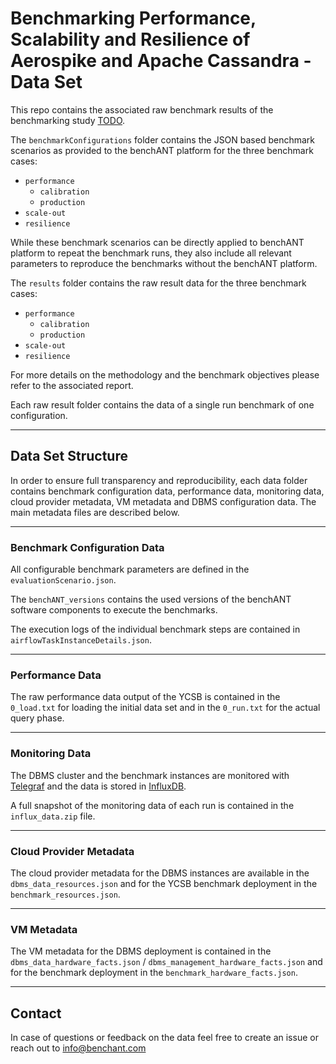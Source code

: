 # Benchmarking Performance, Scalability and Resilience of Aerospike and Apache Cassandra - Data Set

This repo contains the associated raw benchmark results of the benchmarking study [TODO](TODO). 

The `benchmarkConfigurations` folder contains the JSON based benchmark scenarios as provided to the benchANT platform for the three benchmark cases:
- `performance`
  - `calibration`
  - `production` 
- `scale-out`
- `resilience`

While these benchmark scenarios can be directly applied to benchANT platform to repeat the benchmark runs, they also include all relevant parameters to reproduce the benchmarks without the benchANT platform. 

The `results` folder contains the raw result data for the three benchmark cases:
- `performance`
  - `calibration`
  - `production` 
- `scale-out`
- `resilience`

For more details on the methodology and the benchmark objectives please refer to the associated report.

Each raw result folder contains the data of a single run benchmark of one configuration. 

***

## Data Set Structure


In order to ensure full transparency and reproducibility,  each data folder contains benchmark configuration data,  performance data, monitoring data, cloud provider metadata, VM metadata and DBMS configuration data. The main metadata files are described below.  
 

***

### Benchmark Configuration Data

All configurable benchmark parameters are defined in the `evaluationScenario.json`.

The `benchANT_versions` contains the used versions of the benchANT software components to execute the benchmarks. 

The execution logs of the individual benchmark steps are contained in `airflowTaskInstanceDetails.json`. 

***

### Performance Data

The raw performance data output of the YCSB is contained in the `0_load.txt` for loading the initial data set and in the `0_run.txt` for the actual query phase. 

***

### Monitoring Data

The DBMS cluster and the benchmark instances are monitored with [Telegraf](https://github.com/influxdata/telegraf) and the data is stored in [InfluxDB](https://github.com/influxdata/influxdb). 

A full snapshot of the monitoring data of each run is contained in the  `influx_data.zip` file.



*** 

### Cloud Provider Metadata

The cloud provider metadata for the DBMS instances are available in the `dbms_data_resources.json` and for the YCSB benchmark deployment in the `benchmark_resources.json`. 


*** 

### VM Metadata

The VM metadata for the DBMS deployment is contained in the `dbms_data_hardware_facts.json` / `dbms_management_hardware_facts.json` and for the benchmark deployment in the `benchmark_hardware_facts.json`.  


*** 


## Contact

In case of questions or feedback on the data feel free to create an issue or reach out to info@benchant.com

